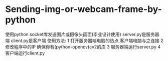 # Sending-img-or-webcam-frame-by-python
使用python socket库发送图片或摄像头画面(毕业设计使用)
server.py是服务器端 client.py是客户端
使用方法:
1 打开服务器端电脑的热点,客户端电脑与之连接
2 修改程序中的IP 确保你有(python-opencv)cv2的库
3 服务器端运行server.py
4 客户端运行client.py
